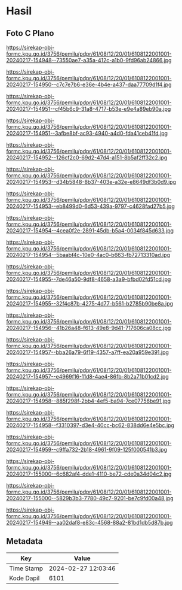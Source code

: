 # Hasil

## Foto C Plano

https://sirekap-obj-formc.kpu.go.id/3756/pemilu/pdpr/61/08/12/20/01/6108122001001-20240217-154948--73550ae7-a35a-412c-a1b0-9fd96ab24866.jpg

https://sirekap-obj-formc.kpu.go.id/3756/pemilu/pdpr/61/08/12/20/01/6108122001001-20240217-154950--c7c7e7b6-e36e-4b4e-a437-daa77709d1f4.jpg

https://sirekap-obj-formc.kpu.go.id/3756/pemilu/pdpr/61/08/12/20/01/6108122001001-20240217-154951--cf45b6c9-31a8-4717-b53e-e9e4a89eb90a.jpg

https://sirekap-obj-formc.kpu.go.id/3756/pemilu/pdpr/61/08/12/20/01/6108122001001-20240217-154951--3afbe8bf-ac93-4940-a4d0-fda41ceb41fd.jpg

https://sirekap-obj-formc.kpu.go.id/3756/pemilu/pdpr/61/08/12/20/01/6108122001001-20240217-154952--126cf2c0-69d2-47d4-a151-8b5af2ff32c2.jpg

https://sirekap-obj-formc.kpu.go.id/3756/pemilu/pdpr/61/08/12/20/01/6108122001001-20240217-154953--d34b5848-8b37-403e-a32e-e8649df3b0d9.jpg

https://sirekap-obj-formc.kpu.go.id/3756/pemilu/pdpr/61/08/12/20/01/6108122001001-20240217-154953--eb8499d0-6d53-439a-9797-c4628fad27b5.jpg

https://sirekap-obj-formc.kpu.go.id/3756/pemilu/pdpr/61/08/12/20/01/6108122001001-20240217-154954--4cea0f2e-2891-45db-b5a4-0034f845d633.jpg

https://sirekap-obj-formc.kpu.go.id/3756/pemilu/pdpr/61/08/12/20/01/6108122001001-20240217-154954--5baabf4c-10e0-4ac0-b663-fb72713310ad.jpg

https://sirekap-obj-formc.kpu.go.id/3756/pemilu/pdpr/61/08/12/20/01/6108122001001-20240217-154955--7de46a50-9df8-4658-a3a9-bfbd02fd51cd.jpg

https://sirekap-obj-formc.kpu.go.id/3756/pemilu/pdpr/61/08/12/20/01/6108122001001-20240217-154955--32f4c87b-4275-4d77-b561-b2785b90be8a.jpg

https://sirekap-obj-formc.kpu.go.id/3756/pemilu/pdpr/61/08/12/20/01/6108122001001-20240217-154956--41b26a48-f613-49e8-9d41-717606ca08cc.jpg

https://sirekap-obj-formc.kpu.go.id/3756/pemilu/pdpr/61/08/12/20/01/6108122001001-20240217-154957--bba26a79-6f19-4357-a7ff-ea20a959e391.jpg

https://sirekap-obj-formc.kpu.go.id/3756/pemilu/pdpr/61/08/12/20/01/6108122001001-20240217-154957--e4969f16-11d8-4ae4-86fb-8b2a71b01cd2.jpg

https://sirekap-obj-formc.kpu.go.id/3756/pemilu/pdpr/61/08/12/20/01/6108122001001-20240217-154958--885f298f-2bb4-4ef5-ba94-7ce07756be91.jpg

https://sirekap-obj-formc.kpu.go.id/3756/pemilu/pdpr/61/08/12/20/01/6108122001001-20240217-154958--f3310397-d3e4-40cc-bc62-838dd6e4e5bc.jpg

https://sirekap-obj-formc.kpu.go.id/3756/pemilu/pdpr/61/08/12/20/01/6108122001001-20240217-154959--c9ffa732-2b18-4961-9f09-125f000541b3.jpg

https://sirekap-obj-formc.kpu.go.id/3756/pemilu/pdpr/61/08/12/20/01/6108122001001-20240217-155000--6c682af4-dde1-4110-be72-cde0a34d04c2.jpg

https://sirekap-obj-formc.kpu.go.id/3756/pemilu/pdpr/61/08/12/20/01/6108122001001-20240217-155000--5829b3b3-7780-49c7-9201-be7c9fd00a48.jpg

https://sirekap-obj-formc.kpu.go.id/3756/pemilu/pdpr/61/08/12/20/01/6108122001001-20240217-154949--aa02daf8-e83c-4568-88a2-81bd1db5d87b.jpg


## Metadata

| Key        | Value               |
| ---------- | ------------------- |
| Time Stamp | 2024-02-27 12:03:46 |
| Kode Dapil | 6101                |



